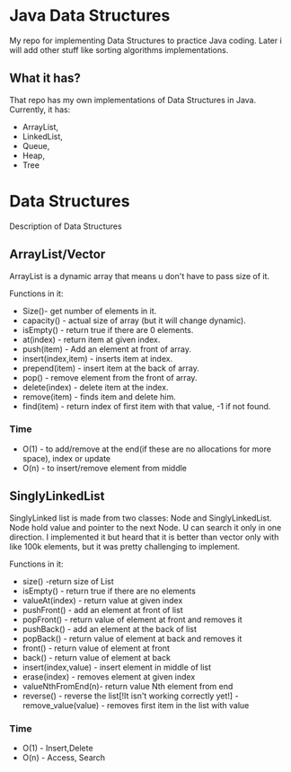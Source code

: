 # Java Data Structures
My repo for implementing Data Structures to practice Java coding. Later i will
add other stuff like sorting algorithms implementations.

## What it has?
That repo has my own implementations of Data Structures in Java. Currently, it has:
- ArrayList,
- LinkedList,
- Queue,
- Heap,
- Tree

# Data Structures
Description of Data Structures 


## ArrayList/Vector
ArrayList is a dynamic array that means u don't have to pass size of it.

Functions in it:
-  Size()- get number of elements in it.
- capacity() - actual size of array (but it will change dynamic).
- isEmpty() - return true if there are 0 elements.
- at(index) - return item at given index.
- push(item) - Add an element at front of array.
- insert(index,item) - inserts item at index.
- prepend(item) - insert item at the back of array.
- pop() - remove element from the front of array.
- delete(index) - delete item at the index.
- remove(item) - finds item and delete him.
- find(item) - return index of first item with that value, -1 if not found.


### Time
* O(1) - to add/remove at the end(if these are  no allocations for more space), index or update
* O(n) - to insert/remove element from middle

## SinglyLinkedList
SinglyLinked list is made from two classes: Node and SinglyLinkedList. Node hold value and pointer to the next 
Node. U can search it only in one direction. I implemented it but heard that
it is better than vector only with like 100k elements, but it was pretty challenging
to implement.

Functions in it:
- size() -return size of List
- isEmpty() - return true if there are no elements
- valueAt(index) - return value at given index
- pushFront() - add an element at front of list
- popFront() - return value of element at front and removes it
- pushBack() - add an element at the back of list
- popBack() - return value of element at back and removes it
- front() - return value of element at front
- back() - return value of element at back
- insert(index,value) - insert element in middle of list
- erase(index) - removes element at given index
- valueNthFromEnd(n)- return value Nth element from end
- reverse() - reverse the list[!It isn't working correctly yet!]
-remove_value(value) - removes first item in the list with value

### Time 

* O(1) - Insert,Delete
* O(n) - Access, Search